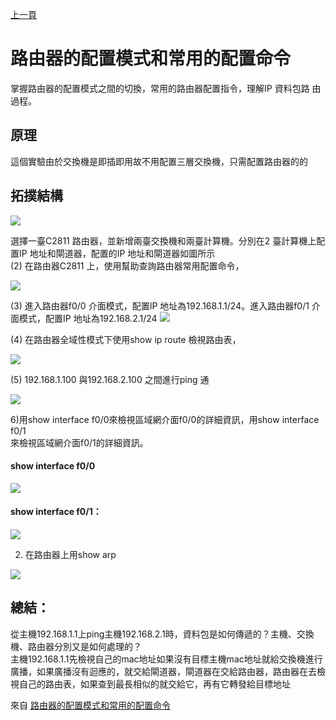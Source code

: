 [上一頁](https://jian-hong-wu.github.io/blog/802.3ad/)

# 路由器的配置模式和常用的配置命令

掌握路由器的配置模式之間的切換，常用的路由器配置指令，理解IP 資料包路 由過程。  
## 原理  
這個實驗由於交換機是即插即用故不用配置三層交換機，只需配置路由器的的  
## 拓撲結構  

![](https://jian-hong-wu.github.io/blog/802.3ad/3/1.png)

選擇一臺C2811 路由器，並新增兩臺交換機和兩臺計算機。分別在2 臺計算機上配置IP 地址和閘道器，配置的IP 地址和閘道器如圖所示  
(2) 在路由器C2811 上，使用幫助查詢路由器常用配置命令，

![](https://jian-hong-wu.github.io/blog/802.3ad/3/2.png)

(3) 進入路由器f0/0 介面模式，配置IP 地址為192.168.1.1/24。進入路由器f0/1 介面模式，配置IP 地址為192.168.2.1/24
![](https://jian-hong-wu.github.io/blog/802.3ad/3/3.png)

(4) 在路由器全域性模式下使用show ip route 檢視路由表，

![](https://jian-hong-wu.github.io/blog/802.3ad/3/4.png)

(5) 192.168.1.100 與192.168.2.100 之間進行ping 通

![](https://jian-hong-wu.github.io/blog/802.3ad/3/5.png)

6)用show interface f0/0來檢視區域網介面f0/0的詳細資訊，用show interface f0/1  
來檢視區域網介面f0/1的詳細資訊。  
#### show interface f0/0  

![](https://jian-hong-wu.github.io/blog/802.3ad/3/6.png)

#### show interface f0/1：

![](https://jian-hong-wu.github.io/blog/802.3ad/3/7.png)

2. 在路由器上用show arp

![](https://jian-hong-wu.github.io/blog/802.3ad/3/8.png)

## 總結：  
從主機192.168.1.1上ping主機192.168.2.1時，資料包是如何傳遞的？主機、交換機、路由器分別又是如何處理的？  
主機192.168.1.1先檢視自己的mac地址如果沒有目標主機mac地址就給交換機進行廣播，如果廣播沒有迴應的，就交給閘道器，閘道器在交給路由器，路由器在去檢視自己的路由表，如果查到最長相似的就交給它，再有它轉發給目標地址  

來自 [路由器的配置模式和常用的配置命令](https://www.itread01.com/content/1543884363.html)

